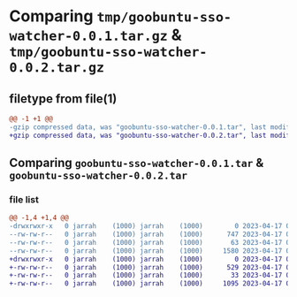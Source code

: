 # Comparing `tmp/goobuntu-sso-watcher-0.0.1.tar.gz` & `tmp/goobuntu-sso-watcher-0.0.2.tar.gz`

## filetype from file(1)

```diff
@@ -1 +1 @@
-gzip compressed data, was "goobuntu-sso-watcher-0.0.1.tar", last modified: Mon Apr 17 00:31:36 2023, max compression
+gzip compressed data, was "goobuntu-sso-watcher-0.0.2.tar", last modified: Mon Apr 17 01:45:40 2023, max compression
```

## Comparing `goobuntu-sso-watcher-0.0.1.tar` & `goobuntu-sso-watcher-0.0.2.tar`

### file list

```diff
@@ -1,4 +1,4 @@
-drwxrwxr-x   0 jarrah    (1000) jarrah    (1000)        0 2023-04-17 00:31:36.406692 goobuntu-sso-watcher-0.0.1/
--rw-rw-r--   0 jarrah    (1000) jarrah    (1000)      747 2023-04-17 00:31:36.406692 goobuntu-sso-watcher-0.0.1/PKG-INFO
--rw-rw-r--   0 jarrah    (1000) jarrah    (1000)       63 2023-04-17 00:20:24.973022 goobuntu-sso-watcher-0.0.1/setup.cfg
--rw-rw-r--   0 jarrah    (1000) jarrah    (1000)     1580 2023-04-17 00:31:25.586540 goobuntu-sso-watcher-0.0.1/setup.py
+drwxrwxr-x   0 jarrah    (1000) jarrah    (1000)        0 2023-04-17 01:45:40.094839 goobuntu-sso-watcher-0.0.2/
+-rw-rw-r--   0 jarrah    (1000) jarrah    (1000)      529 2023-04-17 01:45:40.094839 goobuntu-sso-watcher-0.0.2/PKG-INFO
+-rw-rw-r--   0 jarrah    (1000) jarrah    (1000)       33 2023-04-17 01:41:00.442723 goobuntu-sso-watcher-0.0.2/setup.cfg
+-rw-rw-r--   0 jarrah    (1000) jarrah    (1000)     1095 2023-04-17 01:45:36.750790 goobuntu-sso-watcher-0.0.2/setup.py
```

